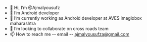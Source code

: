 - 👋 Hi, I’m @Ajmalyousufz
- 👀 I’m Android developer
- 🌱 I’m currently working as Android developer at AVES imagiobox maharashtra
- 💞️ I’m looking to collaborate on cross roads team
- 📫 How to reach me -- email -- ajmalyousufza@gmail.com

<!---
Ajmalyousufz/Ajmalyousufz is a ✨ special ✨ repository because its `README.md` (this file) appears on your GitHub profile.
You can click the Preview link to take a look at your changes.
--->
